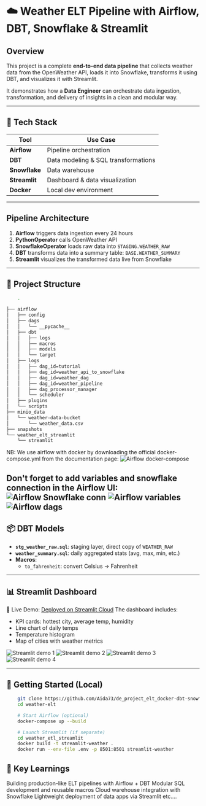 # ☁️ Weather ELT Pipeline with Airflow, DBT, Snowflake & Streamlit

## Overview

This project is a complete **end-to-end data pipeline** that collects weather data from the OpenWeather API, loads it into Snowflake, transforms it using DBT, and visualizes it with Streamlit.

It demonstrates how a **Data Engineer** can orchestrate data ingestion, transformation, and delivery of insights in a clean and modular way.

---

## 🔧 Tech Stack

| Tool         | Use Case                            |
|--------------|-------------------------------------|
| **Airflow**  | Pipeline orchestration              |
| **DBT**      | Data modeling & SQL transformations |
| **Snowflake**| Data warehouse                      |
| **Streamlit**| Dashboard & data visualization      |
| **Docker**   | Local dev environment               |

---

## Pipeline Architecture

1. **Airflow** triggers data ingestion every 24 hours
2. **PythonOperator** calls OpenWeather API
3. **SnowflakeOperator** loads raw data into `STAGING.WEATHER_RAW`
4. **DBT** transforms data into a summary table: `BASE.WEATHER_SUMMARY`
5. **Streamlit** visualizes the transformed data live from Snowflake

---

## 📂 Project Structure

```bash
    .

├── airflow
│   ├── config
│   ├── dags
│   │   └── __pycache__
│   ├── dbt
│   │   ├── logs
│   │   ├── macros
│   │   ├── models
│   │   └── target
│   ├── logs
│   │   ├── dag_id=tutorial
│   │   ├── dag_id=weather_api_to_snowflake
│   │   ├── dag_id=weather_dag
│   │   ├── dag_id=weather_pipeline
│   │   ├── dag_processor_manager
│   │   └── scheduler
│   ├── plugins
│   └── scripts
├── minio_data
│   └── weather-data-bucket
│       └── weather_data.csv
├── snapshots
└── weather_elt_streamlit
    └── streamlit
```
NB: We use airflow with docker by downloading the official docker-compose.yml from the documentation page:
![Airflow docker-compose](snapshots/airflowdc.png)

Don't forget to add variables and snowflake connection in the Airflow UI:
![Airflow Snowflake conn](snapshots/airflowsnowconn.png)
![Airflow variables](snapshots/airflowvar.png)
![Airflow dags](snapshots/dags.png)
---

## 📦 DBT Models

- **`stg_weather_raw.sql`**: staging layer, direct copy of `WEATHER_RAW`
- **`weather_summary.sql`**: daily aggregated stats (avg, max, min, etc.)
- **Macros**:
  - `to_fahrenheit`: convert Celsius → Fahrenheit

---

## 📊 Streamlit Dashboard

🔗 Live Demo: [Deployed on Streamlit Cloud](https://deprojecteltdocker-dbt-app-mas27v2zwyyynk9jyry2nj.streamlit.app)
The dashboard includes:
- KPI cards: hottest city, average temp, humidity
- Line chart of daily temps
- Temperature histogram
- Map of cities with weather metrics

<!-- [![Streamlit Demo](https://i.sstatic.net/Vp2cE.png)](https://youtu.be/vt5fpE0bzSY) -->
![Streamlit demo 1](snapshots/streamlit1.png) ![Streamlit demo 2](snapshots/streamlit2.png) 
![Streamlit demo 3](snapshots/streamlit3.png) ![Streamlit demo 4](snapshots/streamlit4.png) 

---

## 🚀 Getting Started (Local)

```bash
    git clone https://github.com/Aida73/de_project_elt_docker-dbt-snowflake.git
    cd weather-elt

    # Start Airflow (optional)
    docker-compose up --build

    # Launch Streamlit (if separate)
    cd weather_etl_streamlit
    docker build -t streamlit-weather .
    docker run --env-file .env -p 8501:8501 streamlit-weather
```

## 📌 Key Learnings

Building production-like ELT pipelines with Airflow + DBT
Modular SQL development and reusable macros
Cloud warehouse integration with Snowflake
Lightweight deployment of data apps via Streamlit
etc....
